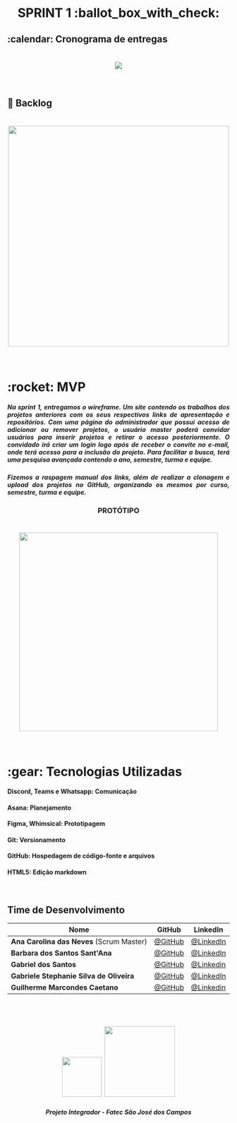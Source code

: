 <h1 align="center"> SPRINT 1 :ballot_box_with_check: </h1>

<h2> :calendar: Cronograma de entregas </h2>
<h1 align="center"> <img src = "https://github.com/api-equipe-5/Projeto_Integrador/blob/master/Relat%C3%B3rios/Sprint%201/img/cronograma-sprint1.png" /></h1>
<br>

## :pushpin: Backlog
<h1 align="center"> <img src = "https://github.com/api-equipe-5/Projeto_Integrador/blob/master/Relat%C3%B3rios/Sprint%201/img/backlog-sprint1.png" height="500" /></h1>
<br>

<h1> :rocket: MVP </h1>


<h5 align="justify">Na sprint 1, entregamos o wireframe. Um site contendo os trabalhos dos projetos anteriores com os seus respectivos links de apresentação e repositórios. Com uma página do administrador que possui acesso de adicionar ou remover projetos, o usuário master poderá convidar usuários para inserir projetos e retirar o acesso posteriormente. O convidado irá criar um login logo após de receber o convite no e-mail, onde terá acesso para a inclusão do projeto. Para facilitar a busca, terá uma pesquisa avançada contendo o ano, semestre, turma e equipe. <br> </h5>

<h5 align="justify">Fizemos a raspagem manual dos links, além de realizar a clonagem e upload dos projetos no GitHub, organizando os mesmos por curso, semestre, turma e equipe.</h5>


<h3 align="center"> PROTÓTIPO </h3>
<h1 align="center"> <img src = "https://github.com/api-equipe-5/Projeto_Integrador/blob/master/Relat%C3%B3rios/Sprint%201/img/Prot%C3%B3tipo.gif" height="450"/></h1>
<br>
 
<h1> 	:gear: Tecnologias Utilizadas</h2>

#### Discord, Teams e Whatsapp: Comunicação

#### Asana: Planejamento

#### Figma, Whimsical: Prototipagem

#### Git: Versionamento

#### GitHub: Hospedagem de código-fonte e arquivos

#### HTML5: Edição markdown
 
 <br>

## Time de Desenvolvimento
|Nome|GitHub|LinkedIn|
| -------- |-------- |-------- |
|**Ana Carolina das Neves** (Scrum Master)|[@GitHub](https://github.com/AnaCarolinaNeves)|[@LinkedIn](https://www.linkedin.com/in/ana-carolina-neves-36aa68207/)|
|**Barbara dos Santos Sant'Ana**|[@GitHub](https://github.com/BaahSSantana)|[@LinkedIn](https://www.linkedin.com/in/barbara-santana/)|
|**Gabriel dos Santos**|[@GitHub](https://github.com/GabriellSantos341)|[@Linkedin](https://www.linkedin.com/in/gabriel-dos-santos-18b9aa220/)|
|**Gabriele Stephanie Silva de Oliveira**|[@GitHub](https://github.com/oliveira-gabriele)|[@LinkedIn](https://www.linkedin.com/in/gabriele-oliveira-929317221/)|
|**Guilherme Marcondes Caetano**|[@GitHub](https://github.com/gui-marcondes)|[@Linkedin](https://www.linkedin.com/in/guilhermemarcondescaetano)|
<br>



 <h1 align="center"> <img src = "https://fatecsjc-prd.azurewebsites.net/images/logo/fatecsjc_400x192.png" height="90"  align="auto"> <img src = "https://github.com/api-equipe-5/Projeto_Integrador/blob/master/Imagens/cyb.png" height="160" />
 

 <h5 align="center"> Projeto Integrador - Fatec São José dos Campos </h5>

